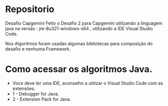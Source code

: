 # Repositorio
Desafio Capgemini
Feito o Desafio 2 para Capgemini utilizando a linguagem java na versão :  jre-8u321-windows-x64 , utilizando a IDE Visual Studio Code.

Nos Algoritmos foram usadas algumas bibliotecas para composição do desafio e nenhuma Framework.

# Como acessar os algoritmos Java.

- Voce deve ter uma IDE, aconselho a utilizar o Visual Studio Code com as extensões.
- 1 - Debugger for Java.
- 2 -  Extension Pack for Java.
